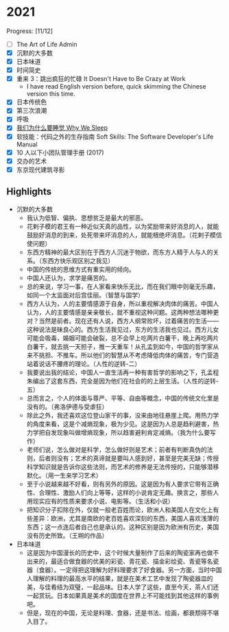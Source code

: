 # 2021

Progress: [11/12]

- [ ] The Art of Life Admin
- [x] 沉默的大多数
- [x] 日本味道
- [x] 时间简史
- [x] 重来 3：跳出疯狂的忙碌 It Doesn't Have to Be Crazy at Work
  - I have read English version before, quick skimming the Chinese version this time.
- [x] 日本传统色
- [x] 第三次浪潮
- [x] 呼吸
- [x] [我们为什么要睡觉 Why We Sleep](/reading/notes/why-we-sleep.md)
- [x] 软技能：代码之外的生存指南 Soft Skills: The Software Developer's Life Manual
- [x] 10 人以下小团队管理手册 (2017)
- [x] 交办的艺术
- [x] 东京现代建筑寻影

## Highlights

- 沉默的大多数
  - 我认为低智、偏执、思想贫乏是最大的邪恶。
  - 花剌子模的君王有一种近似天真的品性，以为奖励带来好消息的人，就能鼓励好消息的到来，处死带来坏消息的人，就能根绝坏消息。（花剌子模信使问题）
  - 东西方精神的最大区别在于西方人沉迷于物欲，而东方人精于人与人的关系。（东西方快乐观区别之我见）
  - 中国的传统的思维方式有重实用的倾向。
  - 中国人还认为，求学是痛苦的。
  - 总的来说，学习一事，在人家看来快乐无比，而在我们眼中则毫无乐趣，如同一个太监面对后宫佳丽。（智慧与国学）
  - 西方人认为，人的主要情感源于自身，所以重视解决肉体的痛苦。中国人认为，人的主要情感是亲亲敬长，就不重视这种问题。这两种想法哪种更对？当然是前者。现在还有人说，西方人纲常败坏，过着痛苦的生活——这种说法是昧良心的。西方生活我见过，东方的生活我也见过。西方儿女可能会吸毒，婚姻可能会破裂，总不会早上吃两片白薯干，晚上再吃两片白薯干，就去挑一天担子，推一天重车！从孔孟到如今，中国的哲学家从来不挑担、不推车。所以他们的智慧从不考虑降低肉体的痛苦，专门营造站着说话不腰疼的理论。（人性的逆转-二）
  - 我要说出我的结论，中国人一直生活再一种有害哲学的影响之下，孔孟程朱编出了这套东西，完全是因为他们在社会的的上层生活。（人性的逆转-五）
  - 总而言之，个人的体面与尊严、平等、自由等概念，中国的传统文化里是没有的。（弗洛伊德与受虐狂）
  - 除此之外，我还喜欢这位登山家干的事，没来由地往悬崖上爬。用热力学的角度来看，这是个减熵现象，极为少见。这是因为人总是趋利避害，热力学把自发现象叫做增熵现象，所以趋害避利肯定减熵。（我为什么要写作）
  - 老师们说，怎么做对是科学，怎么做好则是艺术；前者有判断真伪的法则，后者则没有；艺术的真谛就是要叫人感到好，甚至是完美无缺；传授科学知识就是告诉你这些法则，而艺术的修养是无法传授的，只能够潜移默化。（用一生来学习艺术）
  - 至于小说越来越不好看，则有另外的原因。这是因为有人要求它带有正确性、合理性、激励人们向上等等，这样的小说肯定无趣。换言之，那些人用现实应有的性质来要求小说、电影等。（生活和小说）
  - 把知识分子扣除在外，仅就一般老百姓而论，欧洲人和美国人在文化上有些差异：欧洲，尤其是南欧的老百姓喜欢深刻的东西，美国人喜欢浅薄的东西；这一点连后者自己也是承认的。这种区别是因为欧洲有历史，美国没有历史所致。（王朔的作品）
- 日本味道
  - 这是因为中国漫长的历史中，这个时候大量制作了后来的陶瓷家再也做不出来的，最适合做食器的优美的彩瓷、青花瓷、描金彩绘瓷、青瓷等名瓷器（食器）。一定得把这理解为好料理要求了好食器。另一方面，当时中国人理解的料理的最高水平的结果，就是在美术工艺中发现了陶瓷器皿的美，与佳肴结为双璧，一起品味。日本人学了这些，直至今天，茶人们还一起赏玩。日本如果真是美术的国度在世界上不可能找到其他这样的事例吧。
  - 但是，现在的中国，无论是料理、食器，还是书法、绘画，都衰颓得不堪入目了。
